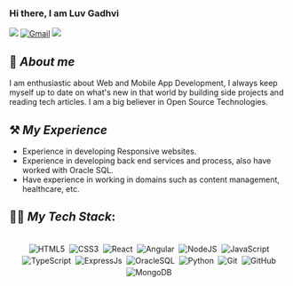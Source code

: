 ### Hi there, I am Luv Gadhvi

[<img src="https://img.shields.io/badge/Github-%23000000.svg?&style=for-the-badge&logo=github&logoColor=white">](https://github.com/luvgadhvi)
[<img alt="Gmail" src="https://img.shields.io/badge/Gmail-D14836?style=for-the-badge&logo=gmail&logoColor=white" />](mailto:luvgadhvi@gmail.com)
[<img src="https://img.shields.io/badge/linkedin-%230077B5.svg?&style=for-the-badge&logo=linkedin&logoColor=white">](https://www.linkedin.com/in/luv-gadhvi-08b198a1/)

## 🚀 *About me*

I am enthusiastic about Web and Mobile App Development, I always keep myself up to date on what's new in that world by building side projects and reading tech articles. I am a big believer in Open Source Technologies.

## ⚒ *My Experience*

- Experience in developing Responsive websites.
- Experience in developing back end services and process, also have worked with Oracle SQL.
- Have experience in working in domains such as content management, healthcare, etc.

## 👨‍💻 *My Tech Stack*:

<p align="center">
<br/>
<img alt="HTML5" src="https://img.shields.io/badge/html5%20-%231572B6.svg?&style=for-the-badge&logo=html5&logoColor=red" style="margin:2px;"/>
<img alt="CSS3" src="https://img.shields.io/badge/css3%20-%231572B6.svg?&style=for-the-badge&logo=css3&logoColor=white" style="margin:2px;"/>
<img alt="React" src="https://img.shields.io/badge/react%20-%2320232a.svg?&style=for-the-badge&logo=react&logoColor=%2361DAFB" style="margin:2px;"/>
<img alt="Angular" src="https://img.shields.io/badge/angular%20-%2320232a.svg?&style=for-the-badge&logo=angular&logoColor=red" style="margin:2px;"/>
<img alt="NodeJS" src="https://img.shields.io/badge/node.js%20-%2343853D.svg?&style=for-the-badge&logo=node.js&logoColor=white" style="margin:2px;"/>
<img alt="JavaScript" src="https://img.shields.io/badge/javascript%20-%23323330.svg?&style=for-the-badge&logo=javascript&logoColor=%23F7DF1E" style="margin:2px;"/>
<img alt="TypeScript" src="https://img.shields.io/badge/typescript%20-%23323330.svg?&style=for-the-badge&logo=typescript&logoColor=%23F7DF1E" style="margin:2px;"/>
<img alt="ExpressJs" src="https://img.shields.io/badge/expressjs%20-%23323330.svg?&style=for-the-badge&logo=express&logoColor=white" style="margin:2px;"/>
<img alt="OracleSQL" src="https://img.shields.io/badge/OracleSQL%20-%23323330.svg?&style=for-the-badge&logo=oracle&logoColor=red" style="margin:2px;"/>
<img alt="Python" src="https://img.shields.io/badge/python%20-%2314354C.svg?&style=for-the-badge&logo=python&logoColor=white" style="margin:2px;"/>
<img alt="Git" src="https://img.shields.io/badge/git%20-%23F05033.svg?&style=for-the-badge&logo=git&logoColor=white" style="margin:2px;"/>
<img alt="GitHub" src="https://img.shields.io/badge/github%20-%23121011.svg?&style=for-the-badge&logo=github&logoColor=white" style="margin:2px;"/>
<img alt="MongoDB" src ="https://img.shields.io/badge/MongoDB-%234ea94b.svg?&style=for-the-badge&logo=mongodb&logoColor=white" style="margin:2px;"/>
<br/>
</p>

